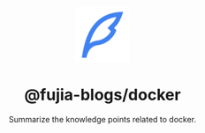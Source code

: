 <div align="center">
  <a href="https://github.com/fujia-blogs/articles" target="_blank">
    <img alt="fujia articles" width="100" src="https://github.com/fujia-blogs/articles/blob/main/assets/write.svg"/>
  </a>
</div>

<div align="center">
  <h1>@fujia-blogs/docker</h1>
</div>

<div align="center">

Summarize the knowledge points related to docker.

</div>
